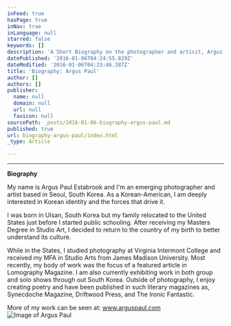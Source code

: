 ```yaml
---
inFeed: true
hasPage: true
inNav: true
inLanguage: null
starred: false
keywords: []
description: 'A Short Biography on the photographer and artisit, Argus Paul'
datePublished: '2016-01-06T04:24:55.829Z'
dateModified: '2016-01-06T04:23:46.387Z'
title: 'Biography: Argus Paul'
author: []
authors: []
publisher:
  name: null
  domain: null
  url: null
  favicon: null
sourcePath: _posts/2016-01-06-biography-argus-paul.md
published: true
url: biography-argus-paul/index.html
_type: Article

---
```

****

**Biography**

My
name is Argus Paul Estabrook and I'm an emerging photographer and artist based
in Seoul, South Korea. As a Korean-American, I am deeply interested in Korean
identity and the forces that drive it.

I
was born in Ulsan, South Korea but my family relocated to the United States
just before I started public schooling. After receiving my Masters Degree in
Studio Art, I decided to return to the country of my birth to better understand
its culture.

While in the States, I studied
photography at Virginia Intermont College and received my MFA in Studio Arts
from James Madison University. Most recently, my body of work was the focus of
a featured article in Lomography Magazine. I am also currently exhibiting work
in both group and solo shows through out South Korea. Outside of photography, I
enjoy creating poetry and have been published in such literary magazines as,
Synecdoche Magazine, Driftwood Press, and The Ironic Fantastic.

More of my work can be seen at: www.arguspaul.com
![Image of Argus Paul](https://s3-us-west-2.amazonaws.com/the-grid-img/p/3ba7a44ae3aa5e772859b7b3a6235329fcba4e0b.jpg)